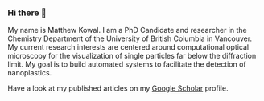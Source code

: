 ### Hi there 👋
My name is Matthew Kowal.
I am a PhD Candidate and researcher in the Chemistry Department of the University of British Columbia in Vancouver. My current research interests are centered around computational optical microscopy for the visualization of single particles far below the diffraction limit. My goal is to build automated systems to facilitate the detection of nanoplastics.

Have a look at my published articles on my [Google Scholar](https://scholar.google.com/citations?user=gWwZVDwAAAAJ&hl=en&oi=sra) profile.


<!--
**MatthewKowal/MatthewKowal** is a ✨ _special_ ✨ repository because its `README.md` (this file) appears on your GitHub profile.

Here are some ideas to get you started:

- 🔭 I’m currently working on ...
- 🌱 I’m currently learning ...
- 👯 I’m looking to collaborate on ...
- 🤔 I’m looking for help with ...
- 💬 Ask me about ...
- 📫 How to reach me: ...
- 😄 Pronouns: ...
- ⚡ Fun fact: ...
-->

